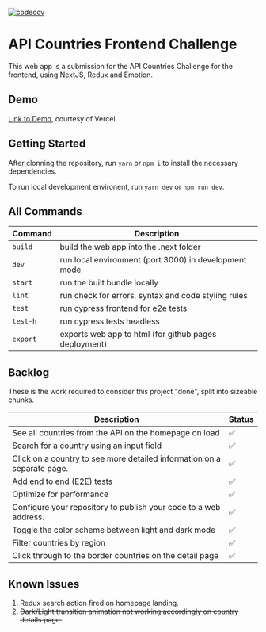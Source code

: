 [![codecov](https://codecov.io/gh/zulnam/RESTCountriesAPI/branch/main/graph/badge.svg?token=FQDIE65J3X)](https://codecov.io/gh/zulnam/RESTCountriesAPI)

# API Countries Frontend Challenge

This web app is a submission for the API Countries Challenge for the frontend, using NextJS, Redux and Emotion.

## Demo

[Link to Demo](https://rest-countries-6y6rzf8t1-zulnam.vercel.app/), courtesy of Vercel.


## Getting Started

After clonning the repository, run `yarn` or `npm i` to install the necessary dependencies.

To run local development environent, run `yarn dev` or `npm run dev`.

## All Commands

| Command  | Description                                           |
| -------- | ----------------------------------------------------- |
| `build`  | build the web app into the .next folder               |
| `dev`    | run local environment (port 3000) in development mode |
| `start`  | run the built bundle locally                          |
| `lint`   | run check for errors, syntax and code styling rules   |
| `test`   | run cypress frontend for e2e tests                    |
| `test-h` | run cypress tests headless                            |
| `export` | exports web app to html (for github pages deployment) |

## Backlog

These is the work required to consider this project "done", split into sizeable chunks.

| Description                                                             | Status                    |
| ----------------------------------------------------------------------- | ------------------------- |
| See all countries from the API on the homepage on load                  | :white_check_mark:        |
| Search for a country using an input field                               | :white_check_mark:        |
| Click on a country to see more detailed information on a separate page. | :white_check_mark:        |
| Add end to end (E2E) tests                                              | :white_check_mark:        |
| Optimize for performance                                                | :white_check_mark: |
| Configure your repository to publish your code to a web address.        | :white_check_mark:        |
| Toggle the color scheme between light and dark mode                     | :white_check_mark:        |
| Filter countries by region                                              | :white_check_mark:        |
| Click through to the border countries on the detail page                | :white_check_mark:        |

## Known Issues

1. Redux search action fired on homepage landing.
2. ~~Dark/Light transition animation not working accordingly on country details page.~~
